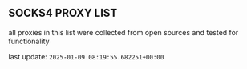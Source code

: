 ## SOCKS4 PROXY LIST

all proxies in this list were collected from open sources and tested for functionality

last update: `2025-01-09 08:19:55.682251+00:00`